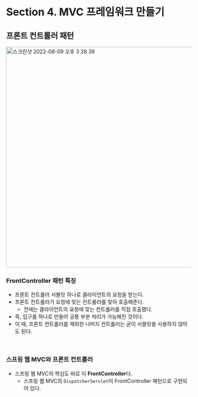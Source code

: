 # Section 4. MVC 프레임워크 만들기
## 프론트 컨트롤러 패턴 
<img width="600" alt="스크린샷 2022-08-09 오후 3 28 39" src="https://user-images.githubusercontent.com/80838501/183583984-89fd63bc-c5f6-43f2-945c-f558cd483f2f.png">


### FrontController 패턴 특징
- 프론트 컨트롤러 서블릿 하나로 클라이언트의 요청을 받는다.
- 프론트 컨트롤러가 요청에 맞는 컨트롤러를 찾아 호출해준다.
  - 전에는 클라이언트의 요청에 맞는 컨트롤러를 직접 호출했다.
- 즉, 입구를 하나로 만들어 공통 부분 처리가 가능해진 것이다.
- 이 때, 프론트 컨트롤러를 제외한 나머지 컨트롤러는 굳이 서블릿을 사용하지 않아도 된다.
<br>

### 스프링 웹 MVC와 프론트 컨트롤러
- 스프링 웹 MVC의 핵심도 바로 이 **FrontController**다.
  - 스프링 웹 MVC의 `DispatcherServlet`이 FrontController 패턴으로 구현되어 있다.
